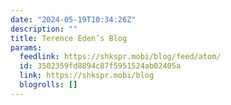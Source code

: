 ```yaml
---
date: "2024-05-19T10:34:26Z"
description: ""
title: Terence Eden’s Blog
params:
  feedlink: https://shkspr.mobi/blog/feed/atom/
  id: 3502359fd8894c87f5951524ab02405a
  link: https://shkspr.mobi/blog
  blogrolls: []
---
```

